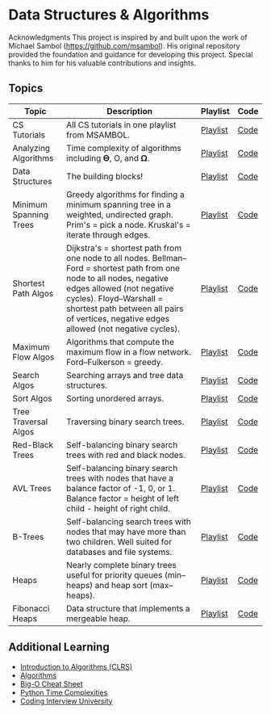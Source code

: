 # Data Structures & Algorithms

Acknowledgments
This project is inspired by and built upon the work of Michael Sambol (https://github.com/msambol). 
His original repository provided the foundation and guidance for developing this project. 
Special thanks to him for his valuable contributions and insights.

## Topics 

| Topic | Description | Playlist | Code | 
| ----- | ----------- | -------- | -----|
| CS Tutorials | All CS tutorials in one playlist from MSAMBOL. | [Playlist](https://www.youtube.com/playlist?list=PL9xmBV_5YoZPKwb4XPB1sG7S6kNpN9JJo) | [Code](https://github.com/msambol/dsa) |
| Analyzing Algorithms | Time complexity of algorithms including 𝚯, O, and 𝛀. | [Playlist](https://www.youtube.com/playlist?list=PL9xmBV_5YoZMxejjIyFHWa-4nKg6sdoIv) | [Code](https://github.com/msambol/dsa/tree/master/analyzing_algorithms) |
| Data Structures | The building blocks! | [Playlist](https://www.youtube.com/playlist?list=PL9xmBV_5YoZO2D89q42-y8voxIJKpB4oR) | [Code](https://github.com/msambol/dsa/tree/master/data_structures) |
| Minimum Spanning Trees | Greedy algorithms for finding a minimum spanning tree in a weighted, undirected graph. Prim's = pick a node. Kruskal's = iterate through edges. | [Playlist](https://www.youtube.com/playlist?list=PL9xmBV_5YoZObEi3Hf6lmyW-CBfs7nkOV) | [Code](https://github.com/msambol/dsa/tree/master/minimum_spanning_trees) | 
| Shortest Path Algos | Dijkstra's = shortest path from one node to all nodes. Bellman–Ford = shortest path from one node to all nodes, negative edges allowed (not negative cycles). Floyd–Warshall = shortest path between all pairs of vertices, negative edges allowed (not negative cycles). | [Playlist](https://www.youtube.com/playlist?list=PL9xmBV_5YoZO-Y-H3xIC9DGSfVYJng9Yw) | [Code](https://github.com/msambol/dsa/tree/master/shortest_path) | 
| Maximum Flow Algos | Algorithms that compute the maximum flow in a flow network. Ford–Fulkerson = greedy. | [Playlist](https://www.youtube.com/playlist?list=PL9xmBV_5YoZPxifnyXjQVU1bhU4b4_Ts2) | [Code](https://github.com/msambol/dsa/tree/master/maximum_flow) |
| Search Algos | Searching arrays and tree data structures. | [Playlist](https://www.youtube.com/playlist?list=PL9xmBV_5YoZMIAJn8M6At9CjZ0Wu0B31d) | [Code](https://github.com/msambol/dsa/tree/master/search) |
| Sort Algos | Sorting unordered arrays. | [Playlist](https://www.youtube.com/playlist?list=PL9xmBV_5YoZOZSbGAXAPIq1BeUf4j20pl) | [Code](https://github.com/msambol/dsa/tree/master/sort) |
| Tree Traversal Algos | Traversing binary search trees. | [Playlist](https://www.youtube.com/playlist?list=PL9xmBV_5YoZO1JC2RgEi04nLy6D-rKk6b) | [Code](https://github.com/msambol/dsa/tree/master/tree_traversal) |
| Red-Black Trees | Self-balancing binary search trees with red and black nodes. | [Playlist](https://www.youtube.com/playlist?list=PL9xmBV_5YoZNqDI8qfOZgzbqahCUmUEin) | [Code](https://github.com/msambol/dsa/blob/master/trees/red_black_tree.py) |
| AVL Trees | Self-balancing binary search trees with nodes that have a balance factor of -1, 0, or 1. Balance factor = height of left child - height of right child. | [Playlist](https://www.youtube.com/playlist?list=PL9xmBV_5YoZOUFgdIeOPuH6cfSnNRMau-) | [Code](https://github.com/msambol/dsa/blob/master/trees/avl_tree.py) |
| B-Trees | Self-balancing search trees with nodes that may have more than two children. Well suited for databases and file systems. | [Playlist](https://www.youtube.com/playlist?list=PL9xmBV_5YoZNFPPv98DjTdD9X6UI9KMHz) | [Code](https://github.com/msambol/dsa/blob/master/trees/b_tree.py) |
| Heaps | Nearly complete binary trees useful for priority queues (min–heaps) and heap sort (max–heaps). | [Playlist](https://www.youtube.com/playlist?list=PL9xmBV_5YoZNsyqgPW-DNwUeT8F8uhWc6) | [Code](https://github.com/msambol/dsa/blob/master/data_structures/heap.py) |
| Fibonacci Heaps | Data structure that implements a mergeable heap. | [Playlist](https://www.youtube.com/playlist?list=PL9xmBV_5YoZNkwWDXcSiZjMgacw2P0U2j) | [Code](https://github.com/msambol/dsa/blob/master/data_structures/fibonacci_heap.py) |

## Additional Learning

* [Introduction to Algorithms (CLRS)](https://a.co/d/7oRsCT2)
* [Algorithms](https://a.co/d/icfHd1S)
* [Big-O Cheat Sheet](https://www.bigocheatsheet.com/)
* [Python Time Complexities](https://wiki.python.org/moin/TimeComplexity)
* [Coding Interview University](https://github.com/jwasham/coding-interview-university)

